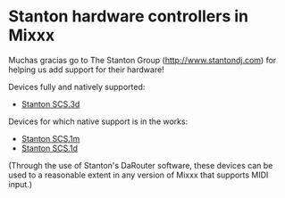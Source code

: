 # Stanton hardware controllers in Mixxx

Muchas gracias go to The Stanton Group (<http://www.stantondj.com>) for
helping us add support for their hardware\!

Devices fully and natively supported:

  - [Stanton SCS.3d](Stanton%20SCS.3d)

Devices for which native support is in the works:

  - [Stanton SCS.1m](Stanton%20SCS.1m)
  - [Stanton SCS.1d](Stanton%20SCS.1d)

(Through the use of Stanton's DaRouter software, these devices can be
used to a reasonable extent in any version of Mixxx that supports MIDI
input.)
